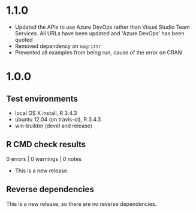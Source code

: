 # 1.1.0

* Updated the APIs to use Azure DevOps rather than Visual Studio Team Services. All URLs have been updated and 'Azure DevOps' has been quoted
* Removed dependency on `magrittr`
* Prevented all examples from being run, cause of the error on CRAN

# 1.0.0

## Test environments
* local OS X install, R 3.4.3
* ubuntu 12.04 (on travis-ci), R 3.4.3
* win-builder (devel and release)

## R CMD check results

0 errors | 0 warnings | 0 notes

* This is a new release.

## Reverse dependencies

This is a new release, so there are no reverse dependencies.
